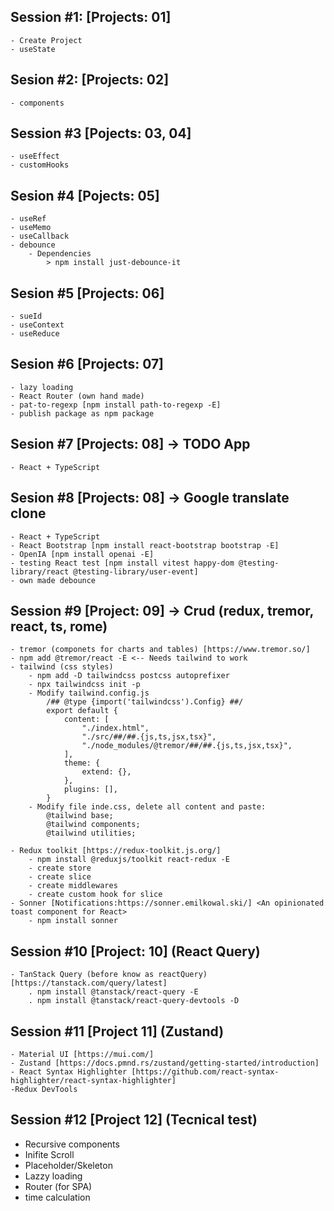 ## Session #1: [Projects: 01]
    - Create Project
    - useState 

## Sesion #2: [Projects: 02]
    - components

## Session #3 [Pojects: 03, 04]
    - useEffect
    - customHooks 

## Sesion #4 [Pojects: 05]
    - useRef
    - useMemo
    - useCallback
    - debounce
        - Dependencies
            > npm install just-debounce-it
            
## Sesion #5 [Projects: 06]
    - sueId
    - useContext
    - useReduce

## Sesion #6 [Projects: 07]
    - lazy loading
    - React Router (own hand made)
    - pat-to-regexp [npm install path-to-regexp -E]
    - publish package as npm package
	
## Sesion #7 [Projects: 08] -> TODO App
	- React + TypeScript

## Sesion #8 [Projects: 08] -> Google translate clone
	- React + TypeScript
    - React Bootstrap [npm install react-bootstrap bootstrap -E]
    - OpenIA [npm install openai -E]
    - testing React test [npm install vitest happy-dom @testing-library/react @testing-library/user-event]
    - own made debounce
    
## Session #9 [Project: 09] -> Crud (redux, tremor, react, ts, rome)
    - tremor (componets for charts and tables) [https://www.tremor.so/]
	- npm add @tremor/react -E <-- Needs tailwind to work
    - tailwind (css styles)	
        - npm add -D tailwindcss postcss autoprefixer
        - npx tailwindcss init -p
        - Modify tailwind.config.js
            /## @type {import('tailwindcss').Config} ##/
            export default {
                content: [
                    "./index.html",
                    "./src/##/##.{js,ts,jsx,tsx}",
                    "./node_modules/@tremor/##/##.{js,ts,jsx,tsx}",
                ],
                theme: {
                    extend: {},
                },
                plugins: [],
            }
        - Modify file inde.css, delete all content and paste:
            @tailwind base;
            @tailwind components;
            @tailwind utilities;
            
    - Redux toolkit [https://redux-toolkit.js.org/]
        - npm install @reduxjs/toolkit react-redux -E
        - create store
        - create slice
        - create middlewares
        - create custom hook for slice
    - Sonner [Notifications:https://sonner.emilkowal.ski/] <An opinionated toast component for React>
        - npm install sonner
        
## Session #10 [Project: 10] (React Query)
    - TanStack Query (before know as reactQuery) [https://tanstack.com/query/latest]
        . npm install @tanstack/react-query -E
        . npm install @tanstack/react-query-devtools -D

## Session #11 [Project 11] (Zustand)
    - Material UI [https://mui.com/]
    - Zustand [https://docs.pmnd.rs/zustand/getting-started/introduction]
    - React Syntax Highlighter [https://github.com/react-syntax-highlighter/react-syntax-highlighter]
    -Redux DevTools

## Session #12 [Project 12] (Tecnical test)
  - Recursive components
  - Inifite Scroll
  - Placeholder/Skeleton
  - Lazzy loading
  - Router (for SPA)
  - time calculation